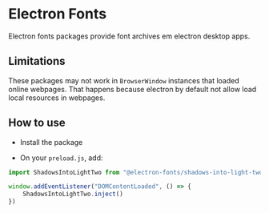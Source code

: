 # Electron Fonts

Electron fonts packages provide font archives em electron desktop apps.

## Limitations

These packages may not work in `BrowserWindow` instances that loaded online webpages. That happens because electron by default not allow load local resources in webpages.

## How to use

* Install the package

* On your `preload.js`, add:

```ts
import ShadowsIntoLightTwo from "@electron-fonts/shadows-into-light-two"

window.addEventListener("DOMContentLoaded", () => {
    ShadowsIntoLightTwo.inject()
})
```